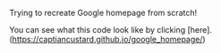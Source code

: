 Trying to recreate Google homepage from scratch!

You can see what this code look like by clicking [here]. (https://captiancustard.github.io/google_homepage/)